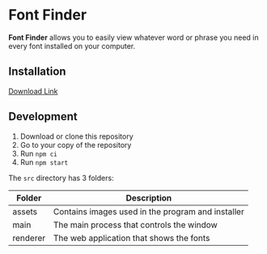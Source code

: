 # Font Finder

**Font Finder** allows you to easily view whatever word or phrase you need in every font installed on your computer.

## Installation

[Download Link](https://github.com/aquacash5/FontFinder/releases/latest)

## Development

1. Download or clone this repository
2. Go to your copy of the repository
3. Run `npm ci`
4. Run `npm start`

The `src` directory has 3 folders:

| Folder    | Description                                                   |
| --------- | ------------------------------------------------------------- |
| assets    | Contains images used in the program and installer             |
| main      | The main process that controls the window                     |
| renderer  | The web application that shows the fonts                      |
